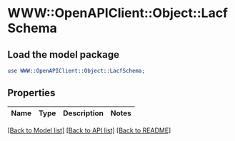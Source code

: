 # WWW::OpenAPIClient::Object::LacfSchema

## Load the model package
```perl
use WWW::OpenAPIClient::Object::LacfSchema;
```

## Properties
Name | Type | Description | Notes
------------ | ------------- | ------------- | -------------

[[Back to Model list]](../README.md#documentation-for-models) [[Back to API list]](../README.md#documentation-for-api-endpoints) [[Back to README]](../README.md)


